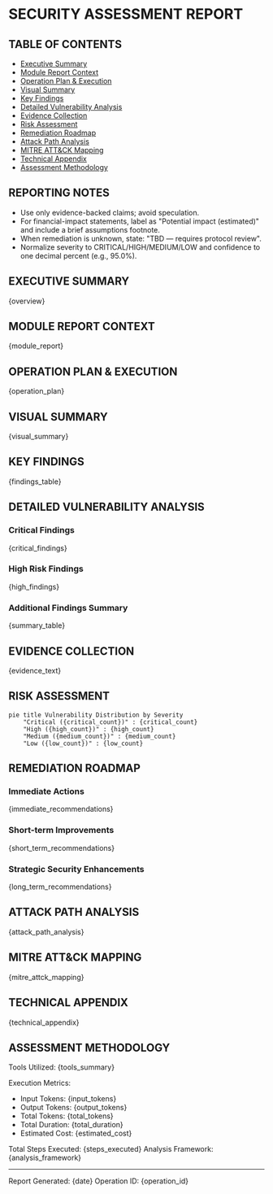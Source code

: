 # SECURITY ASSESSMENT REPORT

## TABLE OF CONTENTS
- [Executive Summary](#executive-summary)
- [Module Report Context](#module-report-context)
- [Operation Plan & Execution](#operation-plan--execution)
- [Visual Summary](#visual-summary)
- [Key Findings](#key-findings)
- [Detailed Vulnerability Analysis](#detailed-vulnerability-analysis)
- [Evidence Collection](#evidence-collection)
- [Risk Assessment](#risk-assessment)
- [Remediation Roadmap](#remediation-roadmap)
- [Attack Path Analysis](#attack-path-analysis)
- [MITRE ATT&CK Mapping](#mitre-attck-mapping)
- [Technical Appendix](#technical-appendix)
- [Assessment Methodology](#assessment-methodology)

## REPORTING NOTES
- Use only evidence-backed claims; avoid speculation.
- For financial-impact statements, label as "Potential impact (estimated)" and include a brief assumptions footnote.
- When remediation is unknown, state: "TBD — requires protocol review".
- Normalize severity to CRITICAL/HIGH/MEDIUM/LOW and confidence to one decimal percent (e.g., 95.0%).

## EXECUTIVE SUMMARY
{overview}

## MODULE REPORT CONTEXT
{module_report}

## OPERATION PLAN & EXECUTION
{operation_plan}
 
## VISUAL SUMMARY
{visual_summary}

## KEY FINDINGS
{findings_table}

## DETAILED VULNERABILITY ANALYSIS

### Critical Findings
{critical_findings}

### High Risk Findings  
{high_findings}

### Additional Findings Summary
{summary_table}

## EVIDENCE COLLECTION
{evidence_text}

## RISK ASSESSMENT
```mermaid
pie title Vulnerability Distribution by Severity
    "Critical ({critical_count})" : {critical_count}
    "High ({high_count})" : {high_count}
    "Medium ({medium_count})" : {medium_count}
    "Low ({low_count})" : {low_count}
```

## REMEDIATION ROADMAP

### Immediate Actions
{immediate_recommendations}

### Short-term Improvements
{short_term_recommendations}

### Strategic Security Enhancements
{long_term_recommendations}

## ATTACK PATH ANALYSIS
{attack_path_analysis}

## MITRE ATT&CK MAPPING
{mitre_attck_mapping}

## TECHNICAL APPENDIX
{technical_appendix}

## ASSESSMENT METHODOLOGY
Tools Utilized:
{tools_summary}

Execution Metrics:
- Input Tokens: {input_tokens}
- Output Tokens: {output_tokens}
- Total Tokens: {total_tokens}
- Total Duration: {total_duration}
- Estimated Cost: {estimated_cost}

Total Steps Executed: {steps_executed}
Analysis Framework: {analysis_framework}

----
Report Generated: {date}
Operation ID: {operation_id}
